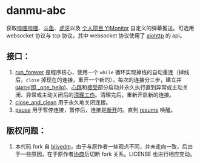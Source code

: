 # danmu-abc

获取[哔哩哔哩](https://live.bilibili.com)、[斗鱼](https://www.douyu.com)、[虎牙](https://www.huya.com)以及 [个人项目 YjMonitor](https://github.com/yjqiang/YjMonitor) 自定义的弹幕推送。可选用 websocket 协议与 tcp 协议，其中 websocket 协议使用了 [aiohttp](https://github.com/aio-libs/aiohttp) 的 api。

## 接口：
1. [run_forever](https://github.com/yjqiang/danmu/blob/9dc40b556709b895cbfc690e37d0b8e3fe57ffe2/client.py#L78) 是程序核心，使用一个 `while` 循环实现掉线的自动重连（掉线后，`close` 掉现在的连接，重开一个新的）。每次的连接分三步，建立并 [`OAUTH`(即 \_one_hello)](https://github.com/yjqiang/danmu/blob/9dc40b556709b895cbfc690e37d0b8e3fe57ffe2/client.py#L41)、[心跳](https://github.com/yjqiang/danmu/blob/9dc40b556709b895cbfc690e37d0b8e3fe57ffe2/client.py#L45)和[接受](https://github.com/yjqiang/danmu/blob/9dc40b556709b895cbfc690e37d0b8e3fe57ffe2/client.py#L60)部分启动并永久执行直到异常或主动关闭、异常或主动关闭后的[清理工作](https://github.com/yjqiang/danmu/blob/9dc40b556709b895cbfc690e37d0b8e3fe57ffe2/client.py#L102-L111)。清理完后，重新开启新的连接。
1. [close_and_clean](https://github.com/yjqiang/danmu/blob/9dc40b556709b895cbfc690e37d0b8e3fe57ffe2/client.py#L128) 用于永久地关闭连接。
1. [pause](https://github.com/yjqiang/danmu/blob/9dc40b556709b895cbfc690e37d0b8e3fe57ffe2/client.py#L119) 用于暂停连接，暂停后，连接是[断开](https://github.com/yjqiang/danmu/blob/9dc40b556709b895cbfc690e37d0b8e3fe57ffe2/client.py#L84)的。直到 [resume](https://github.com/yjqiang/danmu/blob/9dc40b556709b895cbfc690e37d0b8e3fe57ffe2/client.py#L123) 唤醒。

## 版权问题：
1. 本代码 fork 自 [blivedm](https://github.com/xfgryujk/blivedm)，由于与原作者一些观点不同，并未走向一致，后由于一些原因，在于原作者[协商](https://github.com/xfgryujk/blivedm)后切断 fork 关系。LICENSE 也进行相应变动。